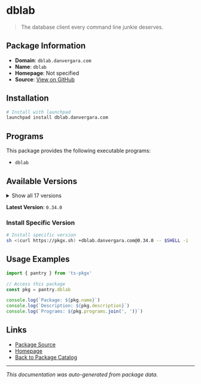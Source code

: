 # dblab

> The database client every command line junkie deserves.

## Package Information

- **Domain**: `dblab.danvergara.com`
- **Name**: `dblab`
- **Homepage**: Not specified
- **Source**: [View on GitHub](https://github.com/pkgxdev/pantry/tree/main/projects/dblab.danvergara.com/package.yml)

## Installation

```bash
# Install with launchpad
launchpad install dblab.danvergara.com
```

## Programs

This package provides the following executable programs:

- `dblab`

## Available Versions

<details>
<summary>Show all 17 versions</summary>

- `0.34.0`, `0.33.0`, `0.32.0`, `0.31.0`, `0.30.1`
- `0.30.0`, `0.29.0`, `0.28.1`, `0.28.0`, `0.27.0`
- `0.26.0`, `0.25.0`, `0.24.1`, `0.24.0`, `0.23.0`
- `0.22.0`, `0.21.0`

</details>

**Latest Version**: `0.34.0`

### Install Specific Version

```bash
# Install specific version
sh <(curl https://pkgx.sh) +dblab.danvergara.com@0.34.0 -- $SHELL -i
```

## Usage Examples

```typescript
import { pantry } from 'ts-pkgx'

// Access this package
const pkg = pantry.dblab

console.log(`Package: ${pkg.name}`)
console.log(`Description: ${pkg.description}`)
console.log(`Programs: ${pkg.programs.join(', ')}`)
```

## Links

- [Package Source](https://github.com/pkgxdev/pantry/tree/main/projects/dblab.danvergara.com/package.yml)
- [Homepage](#)
- [Back to Package Catalog](../../package-catalog.md)

---

*This documentation was auto-generated from package data.*
